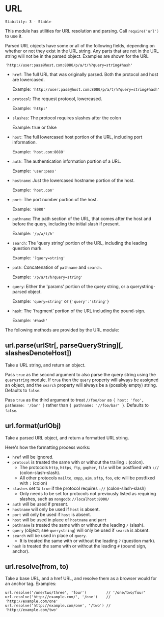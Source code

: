 # URL

    Stability: 3 - Stable
    

This module has utilities for URL resolution and parsing. Call `require('url')` to use it.

Parsed URL objects have some or all of the following fields, depending on whether or not they exist in the URL string. Any parts that are not in the URL string will not be in the parsed object. Examples are shown for the URL

`'http://user:pass@host.com:8080/p/a/t/h?query=string#hash'`

  * `href`: The full URL that was originally parsed. Both the protocol and host are lowercased.
    
    Example: `'http://user:pass@host.com:8080/p/a/t/h?query=string#hash'`

  * `protocol`: The request protocol, lowercased.
    
    Example: `'http:'`

  * `slashes`: The protocol requires slashes after the colon
    
    Example: true or false

  * `host`: The full lowercased host portion of the URL, including port information.
    
    Example: `'host.com:8080'`

  * `auth`: The authentication information portion of a URL.
    
    Example: `'user:pass'`

  * `hostname`: Just the lowercased hostname portion of the host.
    
    Example: `'host.com'`

  * `port`: The port number portion of the host.
    
    Example: `'8080'`

  * `pathname`: The path section of the URL, that comes after the host and before the query, including the initial slash if present.
    
    Example: `'/p/a/t/h'`

  * `search`: The 'query string' portion of the URL, including the leading question mark.
    
    Example: `'?query=string'`

  * `path`: Concatenation of `pathname` and `search`.
    
    Example: `'/p/a/t/h?query=string'`

  * `query`: Either the 'params' portion of the query string, or a querystring-parsed object.
    
    Example: `'query=string'` or `{'query':'string'}`

  * `hash`: The 'fragment' portion of the URL including the pound-sign.
    
    Example: `'#hash'`

The following methods are provided by the URL module:

## url.parse(urlStr\[, parseQueryString\]\[, slashesDenoteHost\])

Take a URL string, and return an object.

Pass `true` as the second argument to also parse the query string using the `querystring` module. If `true` then the `query` property will always be assigned an object, and the `search` property will always be a (possibly empty) string. Defaults to `false`.

Pass `true` as the third argument to treat `//foo/bar` as `{ host: 'foo', pathname: '/bar' }` rather than `{ pathname: '//foo/bar' }`. Defaults to `false`.

## url.format(urlObj)

Take a parsed URL object, and return a formatted URL string.

Here's how the formatting process works:

  * `href` will be ignored.
  * `protocol` is treated the same with or without the trailing `:` (colon). 
      * The protocols `http`, `https`, `ftp`, `gopher`, `file` will be postfixed with `://` (colon-slash-slash).
      * All other protocols `mailto`, `xmpp`, `aim`, `sftp`, `foo`, etc will be postfixed with `:` (colon)
  * `slashes` set to `true` if the protocol requires `://` (colon-slash-slash) 
      * Only needs to be set for protocols not previously listed as requiring slashes, such as `mongodb://localhost:8000/`
  * `auth` will be used if present.
  * `hostname` will only be used if `host` is absent.
  * `port` will only be used if `host` is absent.
  * `host` will be used in place of `hostname` and `port`
  * `pathname` is treated the same with or without the leading `/` (slash).
  * `query` (object; see `querystring`) will only be used if `search` is absent.
  * `search` will be used in place of `query`. 
      * It is treated the same with or without the leading `?` (question mark).
  * `hash` is treated the same with or without the leading `#` (pound sign, anchor).

## url.resolve(from, to)

Take a base URL, and a href URL, and resolve them as a browser would for an anchor tag. Examples:

    url.resolve('/one/two/three', 'four')         // '/one/two/four'
    url.resolve('http://example.com/', '/one')    // 'http://example.com/one'
    url.resolve('http://example.com/one', '/two') // 'http://example.com/two'
